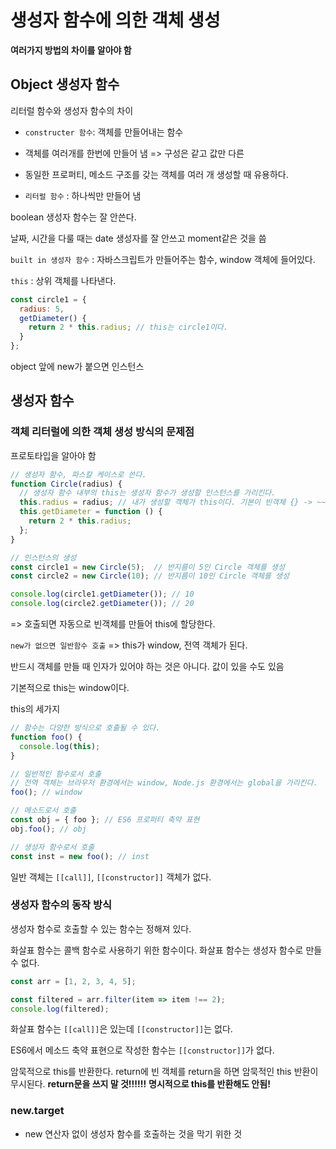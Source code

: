# 생성자 함수에 의한 객체 생성
**여러가지 방법의 차이를 알아야 함**
## Object 생성자 함수
리터럴 함수와 생성자 함수의 차이
- `constructer 함수`: 객체를 만들어내는 함수 
- 객체를 여러개를 한번에 만들어 냄 => 구성은 같고 값만 다른
- 동일한 프로퍼티, 메소드 구조를 갖는 객체를 여러 개 생성할 때 유용하다.

- `리터럴 함수` : 하나씩만 만들어 냄

boolean 생성자 함수는 잘 안쓴다.

날짜, 시간을 다룰 때는 date 생성자를 잘 안쓰고 moment같은 것을 씀

`built in 생성자 함수` : 자바스크립트가 만들어주는 함수, window 객체에 들어있다.

`this` : 상위 객체를 나타낸다.

```javascript
const circle1 = {
  radius: 5,
  getDiameter() {
    return 2 * this.radius; // this는 circle1이다.
  }
};
```

object 앞에 new가 붙으면 인스턴스

## 생성자 함수
### 객체 리터럴에 의한 객체 생성 방식의 문제점
프로토타입을 알아야 함

```javascript
// 생성자 함수, 파스칼 케이스로 쓴다.
function Circle(radius) {
  // 생성자 함수 내부의 this는 생성자 함수가 생성할 인스턴스를 가리킨다.
  this.radius = radius; // 내가 생성할 객체가 this이다. 기본이 빈객체 {} -> ~~binding이라고 한다.
  this.getDiameter = function () {
    return 2 * this.radius;
  };
}

// 인스턴스의 생성
const circle1 = new Circle(5);  // 반지름이 5인 Circle 객체를 생성
const circle2 = new Circle(10); // 반지름이 10인 Circle 객체를 생성

console.log(circle1.getDiameter()); // 10
console.log(circle2.getDiameter()); // 20
```
=> 호출되면 자동으로 빈객체를 만들어 this에 할당한다.

`new가 없으면 일반함수 호출` => this가 window, 전역 객체가 된다.

반드시 객체를 만들 때 인자가 있어야 하는 것은 아니다.
값이 있을 수도 있음

기본적으로 this는 window이다.

this의 세가지
```javascript
// 함수는 다양한 방식으로 호출될 수 있다.
function foo() {
  console.log(this);
}

// 일반적인 함수로서 호출
// 전역 객체는 브라우저 환경에서는 window, Node.js 환경에서는 global을 가리킨다.
foo(); // window

// 메소드로서 호출
const obj = { foo }; // ES6 프로퍼티 축약 표현
obj.foo(); // obj

// 생성자 함수로서 호출
const inst = new foo(); // inst
```


일반 객체는 `[[call]]`, `[[constructor]]` 객체가 없다.

### 생성자 함수의 동작 방식
생성자 함수로 호출할 수 있는 함수는 정해져 있다.

화살표 함수는 콜백 함수로 사용하기 위한 함수이다.
화살표 함수는 생성자 함수로 만들 수 없다.
```javascript
const arr = [1, 2, 3, 4, 5];

const filtered = arr.filter(item => item !== 2);
console.log(filtered);
```
화살표 함수는 `[[call]]`은 있는데 `[[constructor]]`는 없다.

ES6에서 메소드 축약 표현으로 작성한 함수는 `[[constructor]]`가 없다.


암묵적으로 this를 반환한다.
return에 빈 객체를 return을 하면 암묵적인 this 반환이 무시된다.
**return문을 쓰지 말 것!!!!!!**
**명시적으로 this를 반환해도 안됨!**

### new.target
- new 연산자 없이 생성자 함수를 호출하는 것을 막기 위한 것
